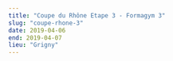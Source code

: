 ```yaml
---
title: "Coupe du Rhône Etape 3 - Formagym 3"
slug: "coupe-rhone-3"
date: 2019-04-06
end: 2019-04-07
lieu: "Grigny"
---
```

